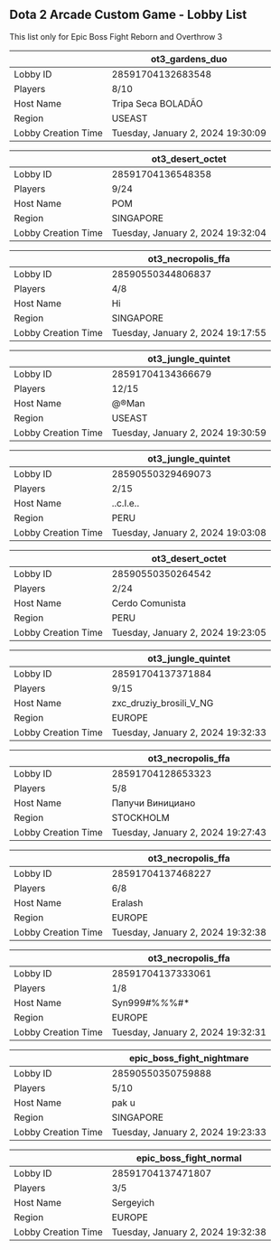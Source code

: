 ## Dota 2 Arcade Custom Game - Lobby List

This list only for Epic Boss Fight Reborn and Overthrow 3

|  | ot3_gardens_duo |
| ------ | ------ |
| Lobby ID | 28591704132683548 |
| Players | 8/10 |
| Host Name | Tripa Seca BOLADÃO |
| Region | USEAST |
| Lobby Creation Time | Tuesday, January 2, 2024 19:30:09 |


|  | ot3_desert_octet |
| ------ | ------ |
| Lobby ID | 28591704136548358 |
| Players | 9/24 |
| Host Name | POM |
| Region | SINGAPORE |
| Lobby Creation Time | Tuesday, January 2, 2024 19:32:04 |


|  | ot3_necropolis_ffa |
| ------ | ------ |
| Lobby ID | 28590550344806837 |
| Players | 4/8 |
| Host Name | Hi |
| Region | SINGAPORE |
| Lobby Creation Time | Tuesday, January 2, 2024 19:17:55 |


|  | ot3_jungle_quintet |
| ------ | ------ |
| Lobby ID | 28591704134366679 |
| Players | 12/15 |
| Host Name | @®Man |
| Region | USEAST |
| Lobby Creation Time | Tuesday, January 2, 2024 19:30:59 |


|  | ot3_jungle_quintet |
| ------ | ------ |
| Lobby ID | 28590550329469073 |
| Players | 2/15 |
| Host Name | ..c.I.e.. |
| Region | PERU |
| Lobby Creation Time | Tuesday, January 2, 2024 19:03:08 |


|  | ot3_desert_octet |
| ------ | ------ |
| Lobby ID | 28590550350264542 |
| Players | 2/24 |
| Host Name | Cerdo Comunista |
| Region | PERU |
| Lobby Creation Time | Tuesday, January 2, 2024 19:23:05 |


|  | ot3_jungle_quintet |
| ------ | ------ |
| Lobby ID | 28591704137371884 |
| Players | 9/15 |
| Host Name | zxc_druziy_brosili_V_NG |
| Region | EUROPE |
| Lobby Creation Time | Tuesday, January 2, 2024 19:32:33 |


|  | ot3_necropolis_ffa |
| ------ | ------ |
| Lobby ID | 28591704128653323 |
| Players | 5/8 |
| Host Name | Папучи Винициано |
| Region | STOCKHOLM |
| Lobby Creation Time | Tuesday, January 2, 2024 19:27:43 |


|  | ot3_necropolis_ffa |
| ------ | ------ |
| Lobby ID | 28591704137468227 |
| Players | 6/8 |
| Host Name | Eralash |
| Region | EUROPE |
| Lobby Creation Time | Tuesday, January 2, 2024 19:32:38 |


|  | ot3_necropolis_ffa |
| ------ | ------ |
| Lobby ID | 28591704137333061 |
| Players | 1/8 |
| Host Name | Syn999#%*%*%#* |
| Region | EUROPE |
| Lobby Creation Time | Tuesday, January 2, 2024 19:32:31 |


|  | epic_boss_fight_nightmare |
| ------ | ------ |
| Lobby ID | 28590550350759888 |
| Players | 5/10 |
| Host Name | pak u |
| Region | SINGAPORE |
| Lobby Creation Time | Tuesday, January 2, 2024 19:23:33 |


|  | epic_boss_fight_normal |
| ------ | ------ |
| Lobby ID | 28591704137471807 |
| Players | 3/5 |
| Host Name | Sergeyich |
| Region | EUROPE |
| Lobby Creation Time | Tuesday, January 2, 2024 19:32:38 |



